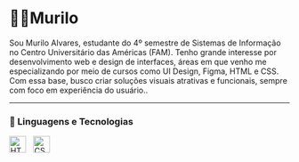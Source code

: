 # 👨‍💻Murilo

Sou Murilo Alvares, estudante do 4º semestre de Sistemas de Informação no Centro Universitário das Américas (FAM). Tenho grande interesse por desenvolvimento web e design de interfaces, áreas em que venho me especializando por meio de cursos como UI Design, Figma, HTML e CSS. Com essa base, busco criar soluções visuais atrativas e funcionais, sempre com foco em experiência do usuário..

---

### 🤖 Linguagens e Tecnologias

<img 
    align="left" 
    alt="HTML"
    title="HTML" 
    width="30px" 
    style="padding-right: 10px;" 
    src="https://cdn.jsdelivr.net/gh/devicons/devicon@latest/icons/html5/html5-original.svg" 
/>
<img 
    align="left" 
    alt="CSS" 
    title="CSS"
    width="30px" 
    style="padding-right: 10px;" 
    src="https://cdn.jsdelivr.net/gh/devicons/devicon@latest/icons/css3/css3-original.svg" 
/>
    


